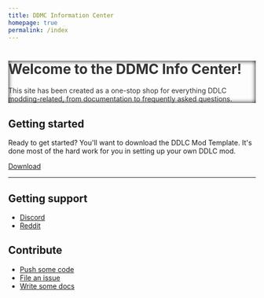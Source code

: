 ```yaml
---
title: DDMC Information Center
homepage: true
permalink: /index
---
```

<style>
    #docs-hero {
        background-image: url('../media/bg.png');
        background-repeat: repeat;
        background-size: initial;
        color: #333333;
        -moz-box-shadow: inset 0 0 10px #000000;
        -webkit-box-shadow: inset 0 0 10px #000000;
        box-shadow: inset 0 0 10px #000000;
    }
</style>
<div class="p-strip--image is-dark" id = "docs-hero">
    <div class="p-content__row shadow">
        <div class="col-8">
            <h1>Welcome to the DDMC Info Center!</h1>
            <p>This site has been created as a one-stop shop for everything DDLC modding-related, from documentation to frequently asked questions.</p>
        </div>
    </div>
</div>
<div class="p-strip">
    <div class="p-content__row">
        <div class="u-equal-height">
            <div class="col-12">
                <h2>Getting started</h2>
                <div>
                    <p>
                        Ready to get started? You'll want to download the DDLC Mod Template. It's done most of the hard work for you in setting up your own DDLC mod.
                    </p>
                    <p>
                        <a href = "https://github.com/Monika-After-Story/DDLCModTemplate/releases/" class = "p-button--positive p-link--external">Download</a>
                    </p>
                </div>
            </div>
        </div>
        <hr class="is-deep">
        <div class="u-equal-height">
            <div class="col-6">
                <h2>Getting support</h2>
                <ul class="p-list">
                    <li class="p-list__item">
                        <a class="p-link--external" href="https://discord.gg/tdvNzjW">Discord</a>
                    </li>
                    <li class="p-list__item">
                        <a class="p-link--external" href="https://reddit.com/r/TheAngelReturns">Reddit</a>
                    </li>
                </ul>
            </div>
            <div class="col-6">
                <h2>Contribute</h2>
                <ul class="p-list">
                    <li class="p-list__item"><a class="p-link--external" href="https://github.com/TheAngelReturns/aliceos">Push some code</a></li>
                    <li class="p-list__item--deep"><a class="p-link--external" href="https://github.com/TheAngelReturns/aliceos/issues/new">File an issue</a></li>
                    <li class="p-list__item"><a class="p-link--external" href="https://github.com/TheAngelReturns/aliceos-docs">Write some docs</a></li>
                </ul>
            </div>
        </div>
    </div>
</div>
